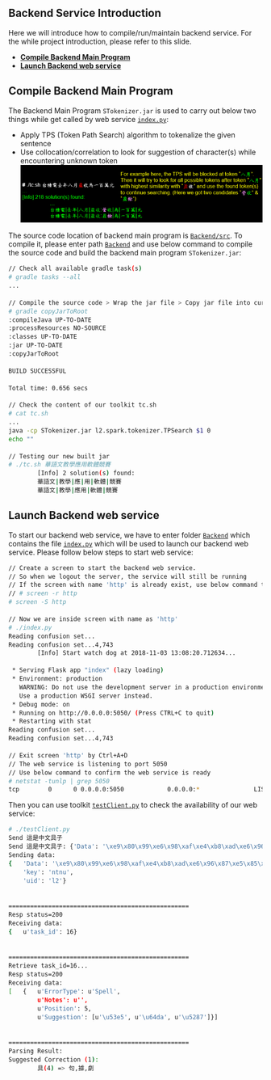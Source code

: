 ## Backend Service Introduction
Here we will introduce how to compile/run/maintain backend service. For the while project introduction, please refer to this slide.

* [__Compile Backend Main Program__](#backend_compile) 
* [__Launch Backend web service__](#backend_web_service)

## Compile Backend Main Program <a name='backend_compile'></a>
The Backend Main Program `STokenizer.jar` is used to carry out below two things while get called by web service [`index.py`](Backend/index.py):
* Apply TPS (Token Path Search) algorithm to tokenalize the given sentence
* Use collocation/correlation to look for suggestion of character(s) while encountering unknown token
![Image of Yaktocat](docs/images/b_1.PNG)

The source code location of backend main program is [`Backend/src`](Backend/src). To compile it, please enter path [`Backend`](Backend) and use below command to compile the source code and build the backend main program `STokenizer.jar`:
```bash
// Check all available gradle task(s)
# gradle tasks --all
...

// Compile the source code > Wrap the jar file > Copy jar file into current working folder
# gradle copyJarToRoot
:compileJava UP-TO-DATE
:processResources NO-SOURCE
:classes UP-TO-DATE
:jar UP-TO-DATE
:copyJarToRoot

BUILD SUCCESSFUL

Total time: 0.656 secs

// Check the content of our toolkit tc.sh
# cat tc.sh
...
java -cp STokenizer.jar l2.spark.tokenizer.TPSearch $1 0
echo ""

// Testing our new built jar 
# ./tc.sh 華語文教學應用軟體競賽
        [Info] 2 solution(s) found:
        華語文|教學|應|用|軟體|競賽
        華語文|教學|應用|軟體|競賽 
```
## Launch Backend web service <a name='backend_web_service'></a>
To start our backend web service, we have to enter folder [`Backend`](Backend) which contains the file [`index.py`](Backend/index.py) which will be used to launch our backend web service. Please follow below steps to start web service:
```bash
// Create a screen to start the backend web service.
// So when we logout the server, the service will still be running
// If the screen with name 'http' is already exist, use below command to enter target screen:
// # screen -r http
# screen -S http

// Now we are inside screen with name as 'http'
# ./index.py
Reading confusion set...
Reading confusion set...4,743
        [Info] Start watch dog at 2018-11-03 13:08:20.712634...

 * Serving Flask app "index" (lazy loading)
 * Environment: production
   WARNING: Do not use the development server in a production environment.
   Use a production WSGI server instead.
 * Debug mode: on
 * Running on http://0.0.0.0:5050/ (Press CTRL+C to quit)
 * Restarting with stat
Reading confusion set...
Reading confusion set...4,743

// Exit screen 'http' by Ctrl+A+D
// The web service is listening to port 5050
// Use below command to confirm the web service is ready
# netstat -tunlp | grep 5050
tcp        0      0 0.0.0.0:5050            0.0.0.0:*               LISTEN      18709/python
```
Then you can use toolkit [`testClient.py`](Backend/testClient.py) to check the availability of our web service:
```bash
# ./testClient.py
Send 這是中文具子
Send 這是中文具子: {'Data': '\xe9\x80\x99\xe6\x98\xaf\xe4\xb8\xad\xe6\x96\x87\xe5\x85\xb7\xe5\xad\x90', 'uid': 'l2', 'key': 'ntnu'}
Sending data:
{   'Data': '\xe9\x80\x99\xe6\x98\xaf\xe4\xb8\xad\xe6\x96\x87\xe5\x85\xb7\xe5\xad\x90',
    'key': 'ntnu',
    'uid': 'l2'}


==================================================
Resp status=200
Receiving data:
{   u'task_id': 16}


==================================================
Retrieve task_id=16...
Resp status=200
Receiving data:
[   {   u'ErrorType': u'Spell',
        u'Notes': u'',
        u'Position': 5,
        u'Suggestion': [u'\u53e5', u'\u64da', u'\u5287']}]


==================================================
Parsing Result:
Suggested Correction (1):
        具(4) => 句,據,劇
```
